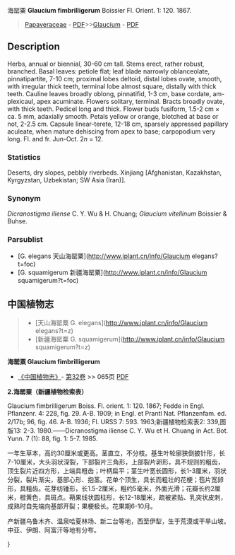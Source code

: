 海罂粟 **Glaucium fimbrilligerum** Boissier Fl. Orient. 1: 120. 1867.

> [Papaveraceae](http://www.iplant.cn/info/Papaveraceae?t=foc) - [PDF](http://www.iplant.cn/foc/pdf/Papaveraceae.pdf)>>[Glaucium](http://www.iplant.cn/info/Glaucium?t=foc) - [PDF](http://www.iplant.cn/foc/pdf/Glaucium.pdf)

## Description

Herbs, annual or biennial, 30-60 cm tall. Stems erect, rather robust, branched. Basal leaves: petiole flat; leaf blade narrowly oblanceolate, pinnatipartite, 7-10 cm; proximal lobes deltoid, distal lobes ovate, smooth, with irregular thick teeth, terminal lobe almost square, distally with thick teeth. Cauline leaves broadly oblong, pinnatifid, 1-3 cm, base cordate, am- plexicaul, apex acuminate. Flowers solitary, terminal. Bracts broadly ovate, with thick teeth. Pedicel long and thick. Flower buds fusiform, 1.5-2 cm × ca. 5 mm, adaxially smooth. Petals yellow or orange, blotched at base or not, 2-2.5 cm. Capsule linear-terete, 12-18 cm, sparsely appressed papillary aculeate, when mature dehiscing from apex to base; carpopodium very long. Fl. and fr. Jun-Oct. 2*n* = 12.

### Statistics
Deserts, dry slopes, pebbly riverbeds. Xinjiang [Afghanistan, Kazakhstan, Kyrgyzstan, Uzbekistan; SW Asia (Iran)].

### Synonym
*Dicranostigma iliense* C. Y. Wu & H. Chuang; *Glaucium vitellinum* Boissier & Buhse.

### Parsublist

* [G.  elegans  天山海罂粟](http://www.iplant.cn/info/Glaucium elegans?t=foc)
* [G.  squamigerum  新疆海罂粟](http://www.iplant.cn/info/Glaucium squamigerum?t=foc)

## 中国植物志

> * [天山海罂粟  G.  elegans](http://www.iplant.cn/info/Glaucium elegans?t=z)
> * [新疆海罂粟  G.  squamigerum](http://www.iplant.cn/info/Glaucium squamigerum?t=z)

**海罂粟 Glaucium fimbrilligerum**

* [《中国植物志》](http://www.iplant.cn/frps)- [第32卷](http://www.iplant.cn/frps/vol/32) >> 065页 [PDF](http://www.iplant.cn/frps/pdf/32/065a.pdf)

**2.海罂粟（新疆植物检索表）**

Glaucium fimbrilligerum Boiss. Fl. orient. 1: 120. 1867; Fedde in Engl. Pflanzenr. 4: 228, fig. 29. A-B. 1909; in Engl. et Prantl Nat. Pflanzenfam. ed. 2/17b; 96, fig. 46. A-B. 1936; Fl. URSS 7: 593. 1963;新疆植物检索表2: 339,图版13: 2-3. 1980.——Dicranostigma iliense C. Y. Wu et H. Chuang in Act. Bot. Yunn. 7 (1): 88, fig. 1: 5-7. 1985.

一年生草本，高约30厘米或更高。茎直立，不分枝。基生叶轮廓狭倒披针形，长7-10厘米，大头羽状深裂，下部裂片三角形，上部裂片卵形，具不规则的粗齿，顶生裂片近四方形，上端具粗齿；叶柄扁平；茎生叶宽长圆形，长1-3厘米，羽状分裂，裂片渐尖，基部心形、抱茎。花单个顶生，具长而粗壮的花梗；苞片宽卵形，具粗齿。花芽纺锤形，长1.5-2厘米，粗约5毫米，外面光滑；花瓣长约2厘米，橙黄色，具斑点。蒴果线状圆柱形，长12-18厘米，疏被紧贴、乳突状皮刺，成熟时自先端向基部开裂；果梗极长。花果期6-10月。

产新疆乌鲁木齐、温泉哈夏林场、新二台等地，西至伊犁，生于荒漠或干旱山坡。中亚、伊朗、阿富汗等地有分布。

}